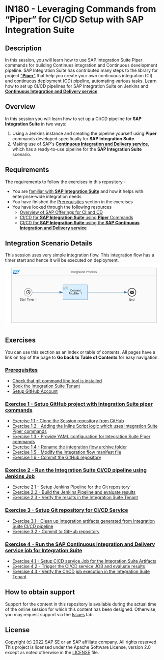 # IN180 - Leveraging Commands from “Piper” for CI/CD Setup with SAP Integration Suite

## Description

In this session, you will learn how to use SAP Integration Suite Piper commands for building Continues integration and Continuous development pipeline. SAP Integration Suite has contributed many steps to the library for project ["**Piper**"](https://www.project-**Piper**.io/)  that help you create your own continuous integration (CI) and continuous deployment (CD) pipeline, automating various tasks. Learn how to set up CI/CD pipelines for SAP Integration Suite on Jenkins and [**Continuous Integration and Delivery service**](https://help.sap.com/docs/CICD_OVERVIEW).

## Overview

In this session you will learn how to set up a CI/CD pipeline for **SAP Integration Suite** in two ways:
1. Using a Jenkins instance and creating the pipeline yourself using **Piper** commands developed specifically for **SAP Integration Suite**.
2. Making use of SAP's [**Continuous Integration and Delivery service**](https://help.sap.com/docs/CICD_OVERVIEW), which has a ready-to-use pipeline for the **SAP Integration Suite** scenario.

## Requirements

The requirements to follow the exercises in this repository -  
- You are [familiar with **SAP Integration Suite**](https://help.sap.com/docs/SAP_CLOUD_PLATFORM_INTEGRATION_SUITE) and how it helps with enterprise-wide integration needs
- You have finished the [Prerequisites](/exercises/Prerequisites_for_IN180.md) section in the exercises
- You have looked through the following resources
  - [Overview of SAP Offerings for CI and CD](https://help.sap.com/docs/CICD_OVERVIEW/8cacec64ed854b2a88e9a0973e0f97a2/e9fa320181124fa9808d4446a1bf69dd.html)
  - [CI/CD for **SAP Integration Suite** using **Piper** Commands](https://blogs.sap.com/2021/06/02/ci-cd-for-sap-integration-suite-here-you-go/)
  - [CI/CD for **SAP Integration Suite** using the **SAP Continuous Integration and Delivery service**](https://blogs.sap.com/2021/08/27/sap-continuous-integration-and-delivery-for-sap-integration-suite-artifacts/)

## Integration Scenario Details
This session uses very simple integration flow. This integration flow has a timer start and hence it will be executed on deployment.
<br>![](/exercises/images/Scenario.png)
## Exercises

You can use this section as an index or table of contents. All pages have a link on top of the page to **Go back to Table of Contents** for easy navigation.

### [Prerequisites](/exercises/Prerequisites_for_IN180.md)
- [Check that git command line tool is installed](/exercises/Prerequisites_for_IN180.md#install-git-command-line-tool-by-following-the-steps-mentioned-in-this-tutorial)
- [Book the Integration Suite Tenant](/exercises/Prerequisites_for_IN180.md#book-integration-suite-tenant-by-using-the-tenant-booker-app-login--book-tenant)
- [Setup GitHub Account](/exercises/Prerequisites_for_IN180.md#setup-github-account)

### [Exercise 1 - Setup GitHub project with Integration Suite piper commands](exercises/ex1/Setup_Github_Project_Repository.md)
- [Exercise 1.1 - Clone the Session repository from GitHub](exercises/ex1/Setup_Github_Project_Repository.md#exercise-11-clone-the-session-repository-from-github)
- [Exercise 1.2 - Adding the Inline Script logic which uses Integration Suite Piper commands](exercises/ex1/Setup_Github_Project_Repository.md#exercise-12-adding-the-inline-script-logic-which-uses-integration-suite-piper-commands)
- [Exercise 1.3 - Provide YAML configuration for Integration Suite Piper commands](exercises/ex1/Setup_Github_Project_Repository.md#exercise-13-provide-yaml-configuration-for-integration-suite-piper-commands)
- [Exercise 1.4 - Rename the integration flow archive folder](exercises/ex1/Setup_Github_Project_Repository.md#exercise-14-rename-the-integration-flow-archive-folder)
- [Exercise 1.5 - Modify the integration flow manifest file](exercises/ex1/Setup_Github_Project_Repository.md#exercise-15-modify-the-integration-flow-manifest-file)
- [Exercise 1.6 - Commit the GitHub repository](exercises/ex1/Setup_Github_Project_Repository.md#exercise-16-commit-the-github-repository)


### [Exercise 2 - Run the Integration Suite CI/CD pipeline using Jenkins Job](exercises/ex2/Setup_Jenkins_Pipeline.md)
- [Exercise 2.1 - Setup Jenkins Pipeline for the Git repository](exercises/ex2/Setup_Jenkins_Pipeline.md#exercise-21-setup-jenkins-pipeline-for-the-git-repository)
- [Exercise 2.2 - Build the Jenkins Pipeline and evaluate results](exercises/ex2/Setup_Jenkins_Pipeline.md#exercise-22-build-the-jenkins-pipeline-and-evaluate-results)
- [Exercise 2.3 - Verify the results in the Integration Suite Tenant](exercises/ex2/Setup_Jenkins_Pipeline.md#exercise-23-verify-the-results-in-the-integration-suite-tenant)

### [Exercise 3 - Setup Git repository for CI/CD Service](exercises/ex3/Setup-Git-repository-for-CICD-Service.md)
- [Exercise 3.1 - Clean up Integration artifacts generated from Integration Suite CI/CD pipeline](exercises/ex3/Setup-Git-repository-for-CICD-Service.md#exercise-31-clean-up-integration-artifacts-generated-from-integration-suite-cicd-pipeline)
- [Exercise 3.2 - Commit to GitHub repository](exercises/ex3/Setup-Git-repository-for-CICD-Service.md#exercise-32-commit-to-github-repository)

### [Exercise 4 -  Run the SAP Continuous Integration and Delivery service job for Integration Suite](exercises/ex4/Run-the-Integration-Suite-CICD-job.md)
- [Exercise 4.1 - Setup CICD service Job for the Integration Suite Artifacts](exercises/ex4/Run-the-Integration-Suite-CICD-job.md#exercise-41-setup-cicd-service-job-for-the-integration-suite-artifacts)
- [Exercise 4.2 - Trigger the CI/CD service JOB and evaluate results](exercises/ex4/Run-the-Integration-Suite-CICD-job.md#exercise-42-trigger-the-cicd-service-job-and-evaluate-results)
- [Exercise 4.3 - Verify the CI/CD job execution in the Integration Suite Tenant](exercises/ex4/Run-the-Integration-Suite-CICD-job.md#exercise-43-verify-the-cicd-job-execution-in-the-integration-suite-tenant)

## How to obtain support

Support for the content in this repository is available during the actual time of the online session for which this content has been designed. Otherwise, you may request support via the [Issues](../../issues) tab.

## License
Copyright (c) 2022 SAP SE or an SAP affiliate company. All rights reserved. This project is licensed under the Apache Software License, version 2.0 except as noted otherwise in the [LICENSE](LICENSES/Apache-2.0.txt) file.
